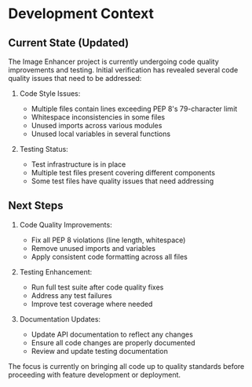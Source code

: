 # Development Context

## Current State (Updated)

The Image Enhancer project is currently undergoing code quality improvements and testing. Initial verification has revealed several code quality issues that need to be addressed:

1. Code Style Issues:
   - Multiple files contain lines exceeding PEP 8's 79-character limit
   - Whitespace inconsistencies in some files
   - Unused imports across various modules
   - Unused local variables in several functions

2. Testing Status:
   - Test infrastructure is in place
   - Multiple test files present covering different components
   - Some test files have quality issues that need addressing

## Next Steps

1. Code Quality Improvements:
   - Fix all PEP 8 violations (line length, whitespace)
   - Remove unused imports and variables
   - Apply consistent code formatting across all files

2. Testing Enhancement:
   - Run full test suite after code quality fixes
   - Address any test failures
   - Improve test coverage where needed

3. Documentation Updates:
   - Update API documentation to reflect any changes
   - Ensure all code changes are properly documented
   - Review and update testing documentation

The focus is currently on bringing all code up to quality standards before proceeding with feature development or deployment.
